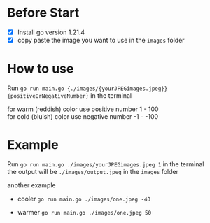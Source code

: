 # Before Start
- [x] Install go version 1.21.4
- [x] copy paste the image you want to use in the `images` folder

# How to use
Run `go run main.go {./images/{yourJPEGimages.jpeg}} {positiveOrNegativeNumber}` in the terminal

for warm (reddish) color use positive number 1 - 100 \
for cold (bluish) color use negative number -1 - -100

# Example
 Run `go run main.go ./images/yourJPEGimages.jpeg 1` in the terminal \
the output will be `./images/output.jpeg` in the `images` folder

another example
- cooler
  `go run main.go ./images/one.jpeg -40`

- warmer
  `go run main.go ./images/one.jpeg 50`
